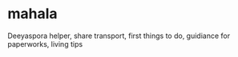 # mahala
Deeyaspora helper, share transport, first things to do, guidiance for paperworks, living tips
